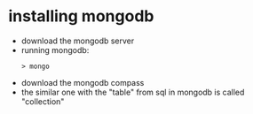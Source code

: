 # installing mongodb

- download the mongodb server
- running mongodb:
  ```
  > mongo
  ```
- download the mongodb compass
- the similar one with the "table" from sql in mongodb is called "collection"
